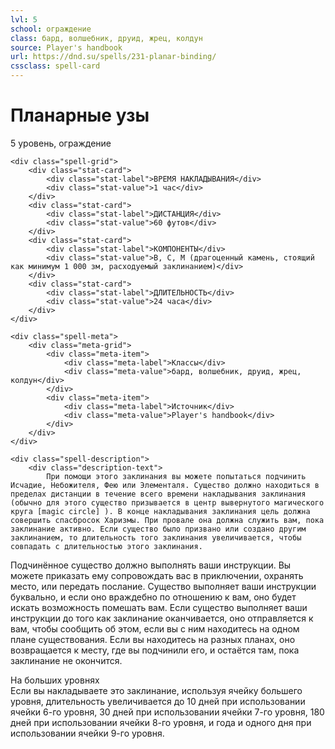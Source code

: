 ```yaml
---
lvl: 5
school: ограждение
class: бард, волшебник, друид, жрец, колдун
source: Player's handbook
url: https://dnd.su/spells/231-planar-binding/
cssclass: spell-card
---
```


<div class="spell-container">
    <div class="spell-header">
        <h1 class="spell-name">Планарные узы</h1>
        <div class="spell-level">5 уровень, ограждение</div>
    </div>
    
    <div class="spell-grid">
        <div class="stat-card">
            <div class="stat-label">ВРЕМЯ НАКЛАДЫВАНИЯ</div>
            <div class="stat-value">1 час</div>
        </div>
        <div class="stat-card">
            <div class="stat-label">ДИСТАНЦИЯ</div>
            <div class="stat-value">60 футов</div>
        </div>
        <div class="stat-card">
            <div class="stat-label">КОМПОНЕНТЫ</div>
            <div class="stat-value">В, С, М (драгоценный камень, стоящий как минимум 1 000 зм, расходуемый заклинанием)</div>
        </div>
        <div class="stat-card">
            <div class="stat-label">ДЛИТЕЛЬНОСТЬ</div>
            <div class="stat-value">24 часа</div>
        </div>
    </div>
    
    <div class="spell-meta">
        <div class="meta-grid">
            <div class="meta-item">
                <div class="meta-label">Классы</div>
                <div class="meta-value">бард, волшебник, друид, жрец, колдун</div>
            </div>
            <div class="meta-item">
                <div class="meta-label">Источник</div>
                <div class="meta-value">Player's handbook</div>
            </div>
        </div>
    </div>
    
    <div class="spell-description">
        <div class="description-text">
            При помощи этого заклинания вы можете попытаться подчинить Исчадие, Небожителя, Фею или Элементаля. Существо должно находиться в пределах дистанции в течение всего времени накладывания заклинания (обычно для этого существо призывается в центр вывернутого магического круга [magic circle] ). В конце накладывания заклинания цель должна совершить спасбросок Харизмы. При провале она должна служить вам, пока заклинание активно. Если существо было призвано или создано другим заклинанием, то длительность того заклинания увеличивается, чтобы совпадать с длительностью этого заклинания.
Подчинённое существо должно выполнять ваши инструкции. Вы можете приказать ему сопровождать вас в приключении, охранять место, или передать послание. Существо выполняет ваши инструкции буквально, и если оно враждебно по отношению к вам, оно будет искать возможность помешать вам. Если существо выполняет ваши инструкции до того как заклинание оканчивается, оно отправляется к вам, чтобы сообщить об этом, если вы с ним находитесь на одном плане существования. Если вы находитесь на разных планах, оно возвращается к месту, где вы подчинили его, и остаётся там, пока заклинание не окончится.
        </div>
        <div class="higher-levels">
            <div class="higher-levels-title">На больших уровнях</div>
            <div class="higher-levels-text">
                Если вы накладываете это заклинание, используя ячейку большего уровня, длительность увеличивается до 10 дней при использовании ячейки 6-го уровня, 30 дней при использовании ячейки 7-го уровня, 180 дней при использовании ячейки 8-го уровня, и года и одного дня при использовании ячейки 9-го уровня.
            </div>
        </div>
    </div>
</div>